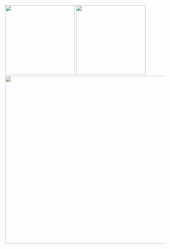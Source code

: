 <div>
  <img height="220rem" src="https://github-readme-stats.vercel.app/api?username=iamandersonp&show_icons=true&theme=dark" />
  <img height="220rem" src="https://github-readme-stats.vercel.app/api/top-langs/?username=iamandersonp&layout=compact&show_icons=true&theme=dark" />
</div>
<img width="530rem" src="https://github-readme-stats.vercel.app/api/wakatime?username=iam_andersonp&show_icons=true&theme=dark" />
